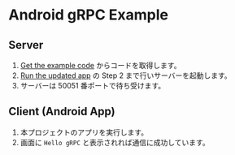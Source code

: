 # Android gRPC Example

## Server

1. [Get the example code](https://grpc.io/docs/platforms/android/kotlin/quickstart/#get-the-example-code) からコードを取得します。
2. [Run the updated app](https://grpc.io/docs/platforms/android/kotlin/quickstart/#run-the-updated-app) の Step 2 まで行いサーバーを起動します。
3. サーバーは 50051 番ポートで待ち受けます。

## Client (Android App)

1. 本プロジェクトのアプリを実行します。
2. 画面に `Hello gRPC` と表示されれば通信に成功しています。